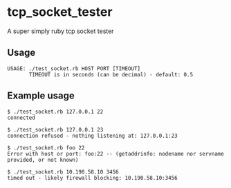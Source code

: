tcp_socket_tester
=================

A super simply ruby tcp socket tester

## Usage
    USAGE: ./test_socket.rb HOST PORT [TIMEOUT]
           TIMEOUT is in seconds (can be decimal) - default: 0.5

## Example usage
    $ ./test_socket.rb 127.0.0.1 22
    connected

    $ ./test_socket.rb 127.0.0.1 23
    connection refused - nothing listening at: 127.0.0.1:23

    $ ./test_socket.rb foo 22
    Error with host or port: foo:22 -- (getaddrinfo: nodename nor servname provided, or not known)

    $ ./test_socket.rb 10.190.58.10 3456
    timed out - likely firewall blocking: 10.190.58.10:3456

